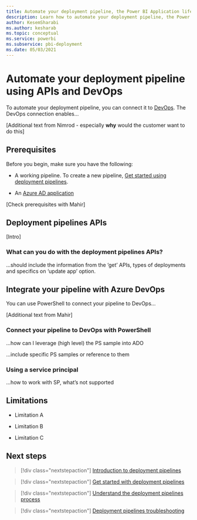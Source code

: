 ```yaml
---
title: Automate your deployment pipeline, the Power BI Application lifecycle management (ALM) tool 
description: Learn how to automate your deployment pipeline, the Power BI Application lifecycle management (ALM) tool, using APIs and DevOps
author: KesemSharabi
ms.author: kesharab
ms.topic: conceptual
ms.service: powerbi
ms.subservice: pbi-deployment
ms.date: 05/03/2021
---
```


# Automate your deployment pipeline using APIs and DevOps

To automate your deployment pipeline, you can connect it to [DevOps](/azure/devops/user-guide/what-is-azure-devops). The DevOps connection enables...

[Additional text from Nimrod - especially **why** would the customer want to do this]

## Prerequisites

Before you begin, make sure you have the following:

* A working pipeline. To create a new pipeline, [Get started using deployment pipelines](deployment-pipelines-get-started.md).

* An [Azure AD application](/azure/active-directory/develop/active-directory-how-applications-are-added)

[Check prerequisites with Mahir]

## Deployment pipelines APIs

[Intro]

### What can you do with the deployment pipelines APIs?

...should include the information from the ‘get’ APIs, types of deployments and specifics on ‘update app’ option.

## Integrate your pipeline with Azure DevOps

You can use PowerShell to connect your pipeline to DevOps…

[Additional text from Mahir]

### Connect your pipeline to DevOps with PowerShell

...how can I leverage (high level) the PS sample into ADO


...include specific PS samples or reference to them

### Using a service principal

...how to work with SP, what’s not supported

## Limitations

* Limitation A

* Limitation B

* Limitation C


## Next steps

>[!div class="nextstepaction"]
>[Introduction to deployment pipelines](deployment-pipelines-overview.md)

>[!div class="nextstepaction"]
>[Get started with deployment pipelines](deployment-pipelines-get-started.md)

>[!div class="nextstepaction"]
>[Understand the deployment pipelines process](deployment-pipelines-process.md)

>[!div class="nextstepaction"]
>[Deployment pipelines troubleshooting](deployment-pipelines-troubleshooting.md)
